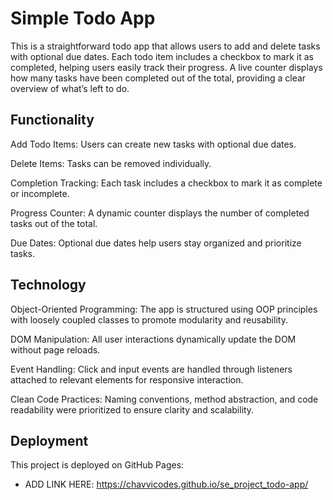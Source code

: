 # Simple Todo App

This is a straightforward todo app that allows users to add and delete tasks with optional due dates. Each todo item includes a checkbox to mark it as completed, helping users easily track their progress. A live counter displays how many tasks have been completed out of the total, providing a clear overview of what’s left to do.

## Functionality

Add Todo Items: Users can create new tasks with optional due dates.

Delete Items: Tasks can be removed individually.

Completion Tracking: Each task includes a checkbox to mark it as complete or incomplete.

Progress Counter: A dynamic counter displays the number of completed tasks out of the total.

Due Dates: Optional due dates help users stay organized and prioritize tasks.

## Technology

Object-Oriented Programming: The app is structured using OOP principles with loosely coupled classes to promote modularity and reusability.

DOM Manipulation: All user interactions dynamically update the DOM without page reloads.

Event Handling: Click and input events are handled through listeners attached to relevant elements for responsive interaction.

Clean Code Practices: Naming conventions, method abstraction, and code readability were prioritized to ensure clarity and scalability.

## Deployment

This project is deployed on GitHub Pages:

- ADD LINK HERE:
  https://chavvicodes.github.io/se_project_todo-app/
